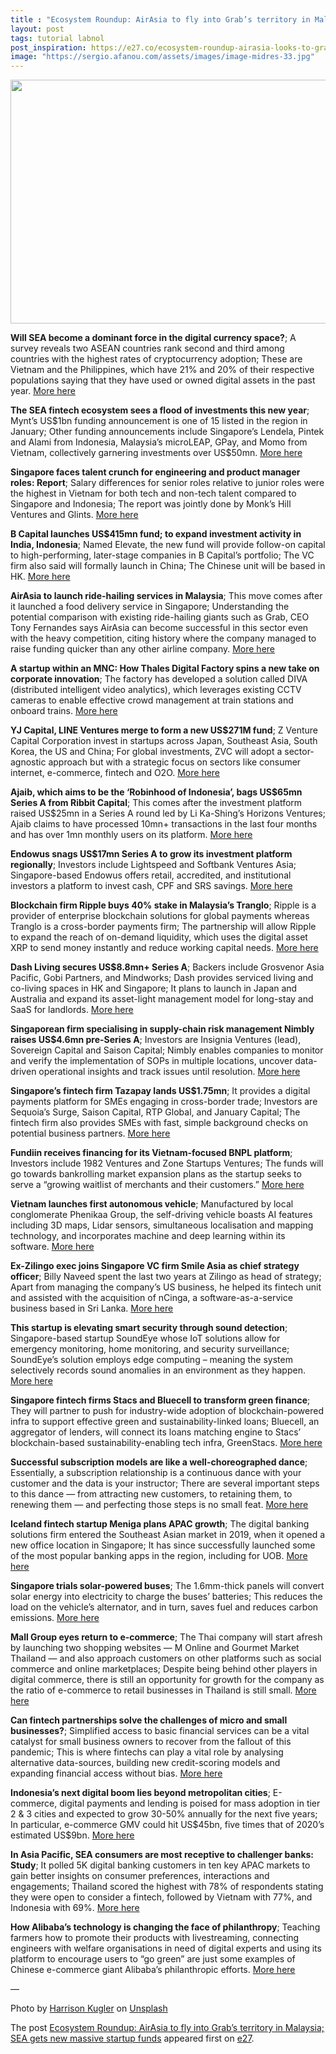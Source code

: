 ```yaml
---
title : "Ecosystem Roundup: AirAsia to fly into Grab’s territory in Malaysia; SEA gets new massive startup funds"
layout: post
tags: tutorial labnol
post_inspiration: https://e27.co/ecosystem-roundup-airasia-looks-to-grab-a-piece-of-ride-hailing-pie-in-malaysia-the-sg-talent-crunch-report-20210401/
image: "https://sergio.afanou.com/assets/images/image-midres-33.jpg"
---
```


<img loading="lazy" class="aligncenter size-full wp-image-412910" src="https://e27.co/wp-content/uploads/2021/04/Bitcoin_Unsplash.png" alt="" width="690" height="390" />
<p><strong>Will SEA become a dominant force in the digital currency space?</strong>; A survey reveals two ASEAN countries rank second and third among countries with the highest rates of cryptocurrency adoption; These are Vietnam and the Philippines, which have 21% and 20% of their respective populations saying that they have used or owned digital assets in the past year. <a rel="follow" href="https://e27.co/will-southeast-asia-become-a-dominant-force-in-the-digital-currency-space-20210329/">More here</a></p>
<p><strong>The SEA fintech ecosystem sees a flood of investments this new year</strong>; Mynt’s US$1bn funding announcement is one of 15 listed in the region in January; Other funding announcements include Singapore’s Lendela, Pintek and Alami from Indonesia, Malaysia’s microLEAP, GPay, and Momo from Vietnam, collectively garnering investments over US$50mn. <a rel="follow" href="https://techcollectivesea.com/2021/03/31/the-southeast-asian-fintech-ecosystem-sees-a-flood-of-investments-this-new-year/">More here</a></p>
<p><strong>Singapore faces talent crunch for engineering and product manager roles: Report</strong>; Salary differences for senior roles relative to junior roles were the highest in Vietnam for both tech and non-tech talent compared to Singapore and Indonesia; The report was jointly done by Monk’s Hill Ventures and Glints. <a rel="follow" href="https://e27.co/singapore-faces-talent-crunch-for-engineering-and-product-manager-roles-report-20210330/">More here</a></p>
<p><strong>B Capital launches US$415mn fund; to expand investment activity in India, Indonesia</strong>; Named Elevate, the new fund will provide follow-on capital to high-performing, later-stage companies in B Capital’s portfolio; The VC firm also said will formally launch in China; The Chinese unit will be based in HK. <a rel="follow" href="https://e27.co/b-capital-launches-us415m-fund-to-expand-investment-activity-in-india-indonesia-20210401/">More here</a></p>
<p><strong>AirAsia to launch ride-hailing services in Malaysia</strong>; This move comes after it launched a food delivery service in Singapore; Understanding the potential comparison with existing ride-hailing giants such as Grab, CEO Tony Fernandes says AirAsia can become successful in this sector even with the heavy competition, citing history where the company managed to raise funding quicker than any other airline company. <a rel="follow" href="https://e27.co/airasia-to-launch-ride-hailing-services-20210330/">More here</a></p>
<p><strong>A startup within an MNC: How Thales Digital Factory spins a new take on corporate innovation</strong>; The factory has developed a solution called DIVA (distributed intelligent video analytics), which leverages existing CCTV cameras to enable effective crowd management at train stations and onboard trains. <a rel="follow" href="https://e27.co/a-startup-within-an-mnc-how-thales-digital-factory-spins-a-new-take-on-corporate-innovation-20210331/">More here</a></p>
<p><strong>YJ Capital, LINE Ventures merge to form a new US$271M fund</strong>; Z Venture Capital Corporation invest in startups across Japan, Southeast Asia, South Korea, the US and China; For global investments, ZVC will adopt a sector-agnostic approach but with a strategic focus on sectors like consumer internet, e-commerce, fintech and O2O. <a rel="follow" href="https://e27.co/yj-capital-line-ventures-merge-to-form-a-new-us271m-fund-20210401/">More here</a></p>
<p><strong>Ajaib, which aims to be the ‘Robinhood of Indonesia’, bags US$65mn Series A from Ribbit Capital</strong>; This comes after the investment platform raised US$25mn in a Series A round led by Li Ka-Shing&#8217;s Horizons Ventures; Ajaib claims to have processed 10mn+ transactions in the last four months and has over 1mn monthly users on its platform. <a rel="follow" href="https://e27.co/ajaib-which-aims-to-be-the-robinhood-of-indonesia-bags-us65m-series-a-from-ribbit-capital-20210329/">More here</a></p>
<p><strong>Endowus snags US$17mn Series A to grow its investment platform regionally</strong>; Investors include Lightspeed and Softbank Ventures Asia; Singapore-based Endowus offers retail, accredited, and institutional investors a platform to invest cash, CPF and SRS savings. <a rel="follow" href="https://e27.co/endowus-snags-us17m-series-a-to-grow-its-investment-platform-regionally-20210401/">More here</a></p>
<p><strong>Blockchain firm Ripple buys 40% stake in Malaysia&#8217;s Tranglo</strong>; Ripple is a provider of enterprise blockchain solutions for global payments whereas Tranglo is a cross-border payments firm; The partnership will allow Ripple to expand the reach of on-demand liquidity, which uses the digital asset XRP to send money instantly and reduce working capital needs. <a rel="follow" href="https://e27.co/blockchain-payments-co-ripple-buys-40-stake-in-tranglo-20210329/">More here</a></p>
<p><strong>Dash Living secures US$8.8mn+ Series A</strong>; Backers include Grosvenor Asia Pacific, Gobi Partners, and Mindworks; Dash provides serviced living and co-living spaces in HK and Singapore; It plans to launch in Japan and Australia and expand its asset-light management model for long-stay and SaaS for landlords. <a rel="follow" href="https://e27.co/dash-living-raises-us8-8m-series-a-grosvenor-gobi-20210330/">More here</a></p>
<p><strong>Singaporean firm specialising in supply-chain risk management Nimbly raises US$4.6mn pre-Series A</strong>; Investors are Insignia Ventures (lead), Sovereign Capital and Saison Capital; Nimbly enables companies to monitor and verify the implementation of SOPs in multiple locations, uncover data-driven operational insights and track issues until resolution. <a rel="follow" href="https://e27.co/nimbly-enables-firms-to-manage-and-evaluate-biz-ops-effortlessly-raises-us4-6m-pre-series-a-20210330/">More here</a></p>
<p><strong>Singapore&#8217;s fintech firm Tazapay lands US$1.75mn</strong>; It provides a digital payments platform for SMEs engaging in cross-border trade; Investors are Sequoia&#8217;s Surge, Saison Capital, RTP Global, and January Capital; The fintech firm also provides SMEs with fast, simple background checks on potential business partners. <a rel="follow" href="https://e27.co/singapore-tazapay-raises-us1-75m-sequoia-india-saison-capital-20210330/">More here</a></p>
<p><strong>Fundiin receives financing for its Vietnam-focused BNPL platform</strong>; Investors include 1982 Ventures and Zone Startups Ventures; The funds will go towards bankrolling market expansion plans as the startup seeks to serve a “growing waitlist of merchants and their customers.” <a rel="follow" href="https://e27.co/fundiin-receives-financing-for-its-vietnam-focused-bnpl-platform-20210331/">More here</a></p>
<p><strong>Vietnam launches first autonomous vehicle</strong>; Manufactured by local conglomerate Phenikaa Group, the self-driving vehicle boasts AI features including 3D maps, Lidar sensors, simultaneous localisation and mapping technology, and incorporates machine and deep learning within its software. <a rel="follow" href="https://e27.co/vietnam-launches-first-autonomous-vehicle-20210329/">More here</a></p>
<p><strong>Ex-Zilingo exec joins Singapore VC firm Smile Asia as chief strategy officer</strong>; Billy Naveed spent the last two years at Zilingo as head of strategy; Apart from managing the company’s US business, he helped its fintech unit and assisted with the acquisition of nCinga, a software-as-a-service business based in Sri Lanka. <a rel="follow" href="https://www.techinasia.com/ex-zilingo-exec-joins-singapore-vc-firm-smile-asia-chief-strategy-officer">More here</a></p>
<p><strong>This startup is elevating smart security through sound detection</strong>; Singapore-based startup SoundEye whose IoT solutions allow for emergency monitoring, home monitoring, and security surveillance; SoundEye’s solution employs edge computing – meaning the system selectively records sound anomalies in an environment as they happen. <a rel="follow" href="https://www.techinasia.com/startup-elevating-smart-security-sound-detection">More here</a></p>
<p><strong>Singapore fintech firms Stacs and Bluecell to transform green finance</strong>; They will partner to push for industry-wide adoption of blockchain-powered infra to support effective green and sustainability-linked loans; Bluecell, an aggregator of lenders, will connect its loans matching engine to Stacs’ blockchain-based sustainability-enabling tech infra, GreenStacs. <a rel="follow" href="https://www.finews.asia/finance/34150-singapore-fintechs-to-transform-green-finance-using-blockchain-stacs-bluecell">More here</a></p>
<p><strong>Successful subscription models are like a well-choreographed dance</strong>; Essentially, a subscription relationship is a continuous dance with your customer and the data is your instructor; There are several important steps to this dance — from attracting new customers, to retaining them, to renewing them — and perfecting those steps is no small feat. <a rel="follow" href="https://thenextweb.com/growth-quarters/2021/03/31/successful-subscription-models-choreographed-relationship/">More here</a></p>
<p><strong>Iceland fintech startup Meniga plans APAC growth</strong>; The digital banking solutions firm entered the Southeast Asian market in 2019, when it opened a new office location in Singapore; It has since successfully launched some of the most popular banking apps in the region, including for UOB. <a rel="follow" href="https://www.finews.asia/finance/34154-meniga-partners-visa-for-apac-roll-out">More here</a></p>
<p><strong>Singapore trials solar-powered buses</strong>; The 1.6mm-thick panels will convert solar energy into electricity to charge the buses’ batteries; This reduces the load on the vehicle’s alternator, and in turn, saves fuel and reduces carbon emissions. <a rel="follow" href="https://opengovasia.com/singapore-trials-solar-powered-buses/">More here</a></p>
<p><strong>Mall Group eyes return to e-commerce</strong>; The Thai company will start afresh by launching two shopping websites &#8212; M Online and Gourmet Market Thailand &#8212; and also approach customers on other platforms such as social commerce and online marketplaces; Despite being behind other players in digital commerce, there is still an opportunity for growth for the company as the ratio of e-commerce to retail businesses in Thailand is still small. <a rel="follow" href="https://www.bangkokpost.com/business/2092307/mall-group-eyes-return-to-e-commerce">More here</a></p>
<p><strong>Can fintech partnerships solve the challenges of micro and small businesses?</strong>; Simplified access to basic financial services can be a vital catalyst for small business owners to recover from the fallout of this pandemic; This is where fintechs can play a vital role by analysing alternative data-sources, building new credit-scoring models and expanding financial access without bias. <a rel="follow" href="https://e27.co/can-fintech-partnerships-solve-the-challenges-of-micro-and-small-businesses-20210331/">More here</a></p>
<p><strong>Indonesia&#8217;s next digital boom lies beyond metropolitan cities</strong>; E-commerce, digital payments and lending is poised for mass adoption in tier 2 &amp; 3 cities and expected to grow 30-50% annually for the next five years; In particular, e-commerce GMV could hit US$45bn, five times that of 2020&#8217;s estimated US$9bn. <a rel="follow" href="https://www.sgsme.sg/news/indonesias-next-digital-boom-lies-beyond-metropolitan-cities">More here</a></p>
<p><strong>In Asia Pacific, SEA consumers are most receptive to challenger banks: Study</strong>; It polled 5K digital banking customers in ten key APAC markets to gain better insights on consumer preferences, interactions and engagements; Thailand scored the highest with 78% of respondents stating they were open to consider a fintech, followed by Vietnam with 77%, and Indonesia with 69%. <a rel="follow" href="https://fintechnews.sg/49973/virtual-banking/in-apac-southeast-asia-consumers-are-most-receptive-to-challenger-banks/">More here</a></p>
<p><strong>How Alibaba’s technology is changing the face of philanthropy</strong>; Teaching farmers how to promote their products with livestreaming, connecting engineers with welfare organisations in need of digital experts and using its platform to encourage users to “go green” are just some examples of Chinese e-commerce giant Alibaba’s philanthropic efforts. <a rel="follow" href="https://insideretail.asia/2021/04/01/how-alibabas-technology-is-changing-the-face-of-philanthropy/">More here</a></p>
<p>&#8212;</p>
<p>Photo by <a rel="follow" rel="follow" href="https://unsplash.com/@harrisonkugler?utm_source=unsplash&amp;utm_medium=referral&amp;utm_content=creditCopyText" data-cke-saved-rel="follow" rel="follow" href="https://unsplash.com/@harrisonkugler?utm_source=unsplash&amp;utm_medium=referral&amp;utm_content=creditCopyText">Harrison Kugler</a> on <a rel="follow" rel="follow" href="https://unsplash.com/s/photos/digital-currency?utm_source=unsplash&amp;utm_medium=referral&amp;utm_content=creditCopyText" data-cke-saved-rel="follow" rel="follow" href="https://unsplash.com/s/photos/digital-currency?utm_source=unsplash&amp;utm_medium=referral&amp;utm_content=creditCopyText">Unsplash</a></p>
<p>The post <a rel="nofollow" href="https://e27.co/ecosystem-roundup-airasia-looks-to-grab-a-piece-of-ride-hailing-pie-in-malaysia-the-sg-talent-crunch-report-20210401/">Ecosystem Roundup: AirAsia to fly into Grab&#8217;s territory in Malaysia; SEA gets new massive startup funds</a> appeared first on <a rel="nofollow" href="https://e27.co">e27</a>.</p>
